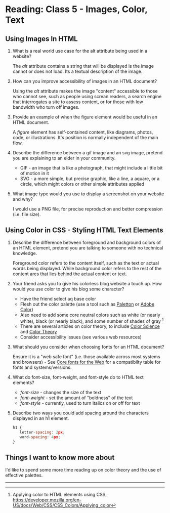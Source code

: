 # Reading: Class 5 - Images, Color, Text

## Using Images In HTML

1. What is a real world use case for the alt attribute being used in a website?

   The _alt_ attribute contains a string that will be displayed is the image cannot or does not load. Its a textual description of the image.

2. How can you improve accessibility of images in an HTML document?

   Using the _alt_ attribute makes the image "content" accessible to those who cannot see, such as people using screan readers, a search engine that interrogates a site to assess content, or for those with low bandwidth who turn off images.

3. Provide an example of when the figure element would be useful in an HTML document.

   A _figure_ element has self-contained content, like diagrams, photos, code, or illustrations. It's position is normally independent of the main flow.

4. Describe the difference between a gif image and an svg image, pretend you are explaining to an elder in your community.

   - GIF - an image that is like a photograph, that might include a little bit of motion in it
   - SVG - a more simple, but precise graphic, like a line, a aquare, or a circle, which might colors or other simple attributes applied

5. What image type would you use to display a screenshot on your website and why?

   I would use a PNG file, for precise reproduction and better compression (i.e. file size).

## Using Color in CSS - Styling HTML Text Elements

1. Describe the difference between foreground and background colors of an HTML element, pretend you are talking to someone with no technical knowledge.

   Foreground color refers to the content itself, such as the text or actual words being displayed. While background color refers to the rest of the content ares that lies behind the actual content or text.

2. Your friend asks you to give his colorless blog website a touch up. How would you use color to give his blog some character?

   - Have the friend select aq base color
   - Flesh out the color palette (use a tool such as [Paletton](https://paletton.com/) or [Adobe Color](https://color.adobe.com/))
   - Also need to add some core neutral colors such as white (or nearly white), black (or nearly black), and some number of shades of gray [^1]
   - There are several articles on color theory, to include [Color Science](https://www.khanacademy.org/computing/pixar/color) and [Color Theory](https://en.wikipedia.org/wiki/Color_theory)
   - Consider accessibility issues (see various web resources)

3. What should you consider when choosing fonts for an HTML document?

   Ensure it is a "web safe font" (i.e. those available across most systems and browsers) - See [Core fonts for the Web](https://en.wikipedia.org/wiki/Core_fonts_for_the_Web) for a compatibilty table for fonts and systems/versions.

4. What do font-size, font-weight, and font-style do to HTML text elements?

   - _font-size_ - changes the size of the text
   - _font-weight_ - set the amount of "boldness" of the text
   - _font-style_ - currently, used to turn italics on or off for text

5. Describe two ways you could add spacing around the characters displayed in an h1 element.

   ```js
   h1 {
      letter-spacing: 2px;
      word-spacing: 4px;
   }
   ```

## Things I want to know more about

I'd like to spend some more time reading up on color theory and the use of effective palettes.

---

[^1]: Applying color to HTML elements using CSS, https://developer.mozilla.org/en-US/docs/Web/CSS/CSS_Colors/Applying_color
